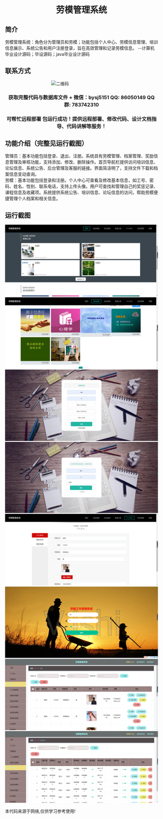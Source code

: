 <p><h1 align="center">劳模管理系统</h1></p>

## 简介
劳模管理系统：角色分为管理员和劳模；功能包括个人中心、劳模信息管理、培训信息展示、系统公告和用户注册登录，旨在高效管理和记录劳模信息。    --计算机毕业设计源码；毕设源码；java毕业设计源码


## 联系方式
<img src="https://bs-1329754181.cos.ap-shanghai.myqcloud.com/wx.jpg" alt="二维码" style="display: block; margin: 0 auto;" width="200px">
<p><h3 align="center">获取完整代码与数据库文件 + 微信：bysj5151 QQ: 86050149 QQ群: 783742310</h3></p>
<p><h3 align="center">可帮忙远程部署 包运行成功！提供远程部署、修改代码、设计文档指导、代码讲解等服务！</h3></p>

## 功能介绍（完整见运行截图）
管理员：基本功能包括登录、退出、注册。系统具有劳模管理、档案管理、奖励信息管理及审核功能，支持添加、修改、删除操作。首页导航栏提供访问培训信息、论坛信息、系统公告、后台管理及客服的链接。界面简洁明了，支持文件下载和档案信息变动查询。  
劳模：基本功能包括登录和注册。个人中心可查看及修改基本信息，如工号、密码、姓名、性别、联系电话，支持上传头像。用户可查找和管理自己的奖惩记录、课程信息及收藏项。系统提供系统公告、培训信息、论坛信息的访问，帮助劳模便捷管理个人档案和相关信息。


## 运行截图
![](imgs/588112-20220703075605288-1344321034.png)
![](imgs/588112-20220703075611773-1022571708.png)
![](imgs/588112-20220703075617447-1819437895.png)
![](imgs/588112-20220703075624178-916890777.png)
![](imgs/588112-20220703075631356-77909601.png)
![](imgs/588112-20220703075635968-833189697.png)
![](imgs/588112-20220703075645600-180142553.png)
![](imgs/588112-20220703075650472-1020922854.png)

<p>本代码来源于网络,仅供学习参考使用!</p>
